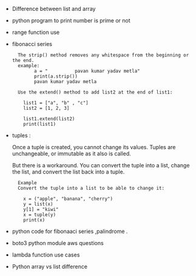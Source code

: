 * Difference between list and array

* python program to print number is prime or not

* range function use
* fibonacci series
  ```
    The strip() method removes any whitespace from the beginning or the end.
    example:
          a = "          pavan kumar yadav metla"
          print(a.strip())
          pavan kumar yadav metla

    Use the extend() method to add list2 at the end of list1:

      list1 = ["a", "b" , "c"]
      list2 = [1, 2, 3]

      list1.extend(list2)
      print(list1)
    ```

* tuples :

  Once a tuple is created, you cannot change its values. Tuples are unchangeable, or immutable as it also is called.

  But there is a workaround. You can convert the tuple into a list, change the list, and convert the list back into a tuple.

  ```
    Example
    Convert the tuple into a list to be able to change it:

      x = ("apple", "banana", "cherry")
      y = list(x)
      y[1] = "kiwi"
      x = tuple(y)
      print(x)
  ```

* python code for fibonaaci series ,palindrome .

* boto3 python module aws questions

* lambda function use cases

* Python array vs list difference